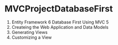 # MVCProjectDatabaseFirst
1. Entity Framework 6 Database First Using MVC 5
2. Createing the Web Application and Data Models
3. Generating Views
5. Customizing a View
